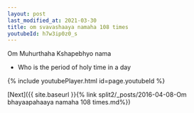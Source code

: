 ```yaml
---
layout: post
last_modified_at: 2021-03-30
title: om svavashaaya namaha 108 times
youtubeId: h7w3ip0z0_s
---
```

 
 
Om Muhurthaha Kshapebhyo nama 
 
 -  Who is the period of holy time in a day 
 
  
 
  
 
 
 
 
 
 


{% include youtubePlayer.html id=page.youtubeId %}
 
[Next]({{ site.baseurl }}{% link  split2/_posts/2016-04-08-Om bhayaapahaaya namaha 108 times.md%})
 
